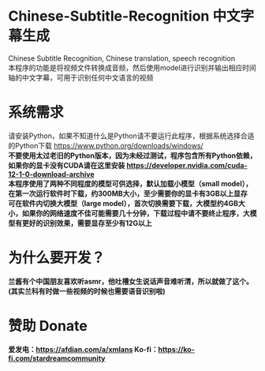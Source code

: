 # Chinese-Subtitle-Recognition 中文字幕生成
Chinese Subtitle Recognition, Chinese translation, speech recognition <br>
本程序的功能是将视频文件转换成音频，然后使用model进行识别并输出相应时间轴的中文字幕，可用于识别任何中文语言的视频 <br>
# 系统需求
请安装Python，如果不知道什么是Python请不要运行此程序，根据系统选择合适的Python下载 https://www.python.org/downloads/windows/ <br>
<b>不要使用太过老旧的Python版本，因为未经过测试，程序包含所有Python依赖，如果你的显卡没有CUDA请在这里安装 https://developer.nvidia.com/cuda-12-1-0-download-archive <br>
本程序使用了两种不同程度的模型可供选择，默认加载小模型（small model），在第一次运行软件时下载，约300MB大小，至少需要你的显卡有3GB以上显存 <br>
可在软件内切换大模型（large model），首次切换需要下载，大模型约4GB大小，如果你的网络速度不佳可能需要几十分钟，下载过程中请不要终止程序，大模型有更好的识别效果，需要显存至少有12G以上 <br>
# 为什么要开发？
兰酱有个中国朋友喜欢听asmr，他吐槽女生说话声音难听清，所以就做了这个。(其实兰科有时做一些视频的时候也需要语音识别啦)
# 赞助 Donate
爱发电：https://afdian.com/a/xmlans
Ko-fi：https://ko-fi.com/stardreamcommunity
